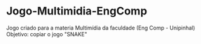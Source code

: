 # Jogo-Multimidia-EngComp
Jogo criado para a materia Multimídia da faculdade (Eng Comp - Unipinhal)
Objetivo: copiar o jogo "SNAKE"
